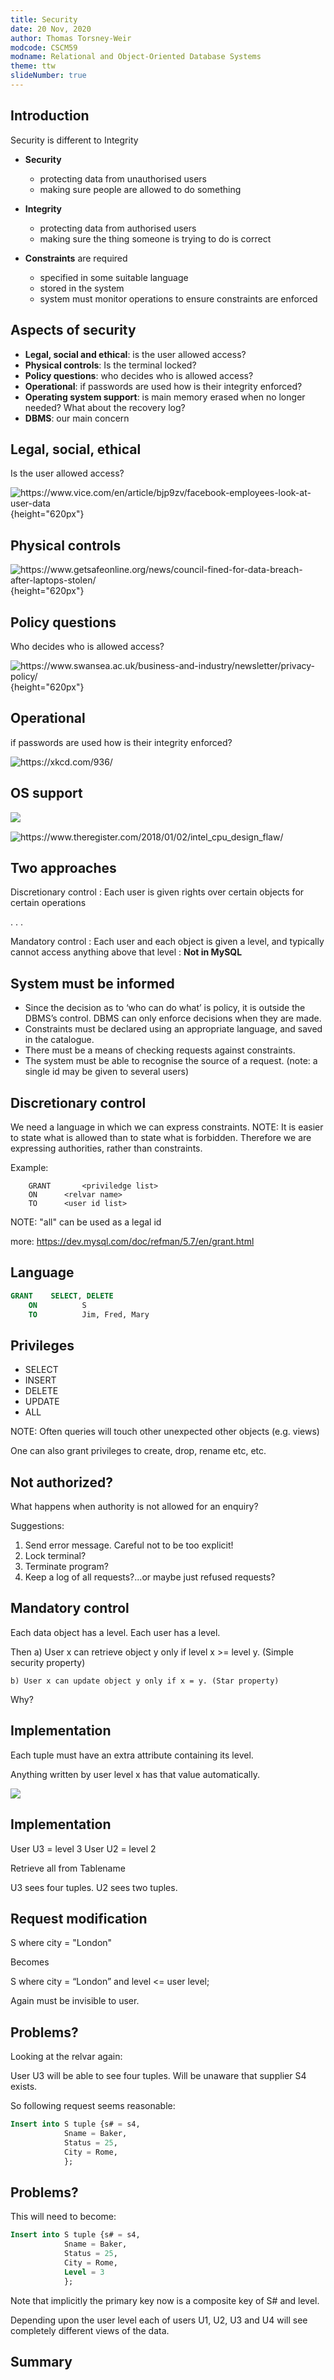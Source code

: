 ```yaml
---
title: Security
date: 20 Nov, 2020
author: Thomas Torsney-Weir
modcode: CSCM59
modname: Relational and Object-Oriented Database Systems
theme: ttw
slideNumber: true
---
```


## Introduction

Security is different to Integrity

* **Security** 
    - protecting data from unauthorised users
    - making sure people are allowed to do something
* **Integrity** 
    - protecting data from authorised users
    - making sure the thing someone is trying to do is correct

* **Constraints** are required
    - specified in some suitable language 
    - stored in the system
    - system must monitor operations to ensure constraints are enforced

## Aspects of security

* **Legal, social and ethical**: is the user allowed access?
* **Physical controls**: Is the terminal locked?
* **Policy questions**: who decides who is allowed access?
* **Operational**: if passwords are used how is their integrity enforced?
* **Operating system support**: is main memory erased when no longer needed? What about the recovery log?
* **DBMS**: our main concern

## Legal, social, ethical

Is the user allowed access?

![<https://www.vice.com/en/article/bjp9zv/facebook-employees-look-at-user-data>](images/fb_problem.png){height="620px"}

## Physical controls

![<https://www.getsafeonline.org/news/council-fined-for-data-breach-after-laptops-stolen/>](images/laptops_stolen.png){height="620px"}

## Policy questions

Who decides who is allowed access?

![<https://www.swansea.ac.uk/business-and-industry/newsletter/privacy-policy/>](images/su_data_protection.png){height="620px"}

## Operational 

if passwords are used how is their integrity enforced?

![<https://xkcd.com/936/>](images/password_strength.png)

## OS support

![&nbsp;](images/intel1.png)

![<https://www.theregister.com/2018/01/02/intel_cpu_design_flaw/>](images/intel2.png)

## Two approaches

Discretionary control
: Each user is given rights over certain objects for certain operations

. . .

Mandatory control
: Each user and each object is given a level, and typically cannot access anything above that level
: **Not in MySQL**

## System must be informed

* Since the decision as to ‘who can do what’ is policy, it is outside the DBMS’s control. DBMS can only enforce decisions when they are made.
* Constraints must be declared using an appropriate language, and saved in the catalogue.
* There must be a means of checking requests against constraints.
* The system must be able to recognise the source of a request. 
  (note: a single id may be given to several users)

## Discretionary control

We need a language in which we can express constraints.
NOTE:  It is easier to state what is allowed than to state what is forbidden. Therefore we are expressing authorities, rather than constraints.

Example:
```
	GRANT		<priviledge list>
	ON		<relvar name>
	TO		<user id list>
```

NOTE: "all" can be used as a legal id

more: <https://dev.mysql.com/doc/refman/5.7/en/grant.html>

## Language

```sql
GRANT	 SELECT, DELETE
	ON			S
	TO			Jim, Fred, Mary
```

## Privileges

* SELECT
* INSERT
* DELETE
* UPDATE
* ALL

NOTE: Often queries will touch other unexpected other objects (e.g. views)

One can also grant privileges to create, drop, rename etc, etc. 

## Not authorized?

What happens when authority is not allowed for an enquiry?

Suggestions:
1. Send error message. Careful not to be too explicit!
2. Lock terminal?
3. Terminate program?
4. Keep a log of all requests?...or maybe just refused requests?

## Mandatory control

Each data object has a level.
Each user has a level.

Then
	a) User x can retrieve object y only if level x >= level y. (Simple security property)

	b) User x can update object y only if x = y. (Star property)

Why?

## Implementation

Each tuple must have an extra attribute containing its level.

Anything written by user level x has that value automatically.

![](images/tbl_demo.svg)

## Implementation

User U3 = level 3
User U2 = level 2

Retrieve all from Tablename

U3 sees four tuples.
U2 sees two tuples.

## Request modification

S where city = "London"

Becomes

S where city  = “London” and level <= user level;

Again must be invisible to user.

## Problems?

Looking at the relvar again:

User U3 will be able to see four tuples.
Will be unaware that supplier S4 exists.

So following request seems reasonable:

```sql
Insert into S tuple	{s# = s4,
			Sname = Baker,
			Status = 25,
			City = Rome,
			};
```

## Problems?

This will need to become:

```sql
Insert into S tuple	{s# = s4,
			Sname = Baker,
			Status = 25,
			City = Rome,
			Level = 3
			};
```

Note that implicitly the primary key now is a composite key of S# and level.

Depending upon the user level each of users U1, U2, U3 and U4 will see completely different views of the data.

## Summary

